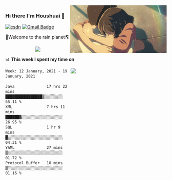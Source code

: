 <img  align='right' height="150" src="https://github.com/LikeRainDay/LikeRainDay/blob/master/pic/img_rain_1.gif?raw=true">



### Hi there I'm Houshuai :lemon:

[![csdn](https://img.shields.io/badge/-csdn-c14438?style=flat-square&logo=c&logoColor=white)](https://blog.csdn.net/qq_15807167)
[![Gmail Badge](https://img.shields.io/badge/-gmail-c14438?style=flat-square&logo=Gmail&logoColor=white&link=mailto:houshuai0816@gmail.com)](mailto:houshuai0816@gmail.com)

🚀Welcome to the rain planet🌎

<center>
<img align='center'  src="https://source.unsplash.com/random/1200x600">
</center>

📊 **This week I spent my time on**

<img align='right'   width="300" src="https://github-readme-stats.vercel.app/api?username=LikeRainDay&show_icons=true&title_color=fff&icon_color=79ff97&text_color=9f9f9f&bg_color=151515">

<!--START_SECTION:waka-->
```text
Week: 12 January, 2021 - 19 January, 2021

Java              17 hrs 22 mins  ████████████████▒░░░░░░░░   65.11 % 
XML               7 hrs 11 mins   ██████▓░░░░░░░░░░░░░░░░░░   26.95 % 
SQL               1 hr 9 mins     █░░░░░░░░░░░░░░░░░░░░░░░░   04.31 % 
YAML              27 mins         ▒░░░░░░░░░░░░░░░░░░░░░░░░   01.72 % 
Protocol Buffer   18 mins         ▒░░░░░░░░░░░░░░░░░░░░░░░░   01.16 % 
```
<!--END_SECTION:waka-->
